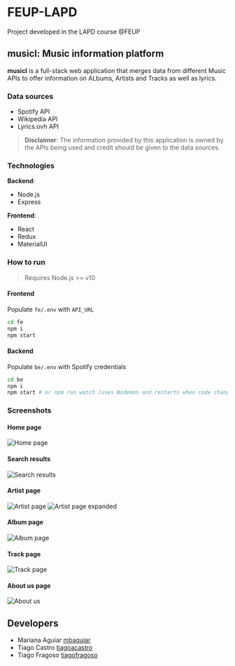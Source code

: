 # FEUP-LAPD

Project developed in the LAPD course @FEUP

## **musicl**: Music information platform

**musicl** is a full-stack web application that merges data from different Music APIs to offer information on ALbums, Artists and Tracks as well as lyrics.

### Data sources

- Spotify API
- Wikipedia API
- Lyrics.ovh API

> **Disclaimer**: The information provided by this application is owned by the APIs being used and credit should be given to the data sources.

### Technologies

**Backend**:

- Node.js
- Express

**Frontend**:

- React
- Redux
- MaterialUI

### How to run

> Requires Node.js >= v10  

#### Frontend

Populate `fe/.env` with `API_URL`

```bash
cd fe
npm i
npm start
```

#### Backend

Populate `be/.env` with Spotify credentials

```bash
cd be
npm i
npm start # or npm run watch (uses Nodemon and restarts when code changes occur)
```

### Screenshots

#### Home page

![Home page](https://i.imgur.com/Rah5XH8.png)

#### Search results

![Search results](https://i.imgur.com/t2SCDUq.png)

#### Artist page

![Artist page](https://i.imgur.com/I4yICtz.png)
![Artist page expanded](https://i.imgur.com/igAgV7f.png)

#### Album page

![Album page](https://i.imgur.com/84ukxrO.png)

#### Track page

![Track page](https://i.imgur.com/QC3cRu0.png)

#### About us page

![About us](https://i.imgur.com/tRAlLRb.png)

## Developers

- Mariana Aguiar [mbaguiar](https://github.com/mbaguiar)
- Tiago Castro [tiagoacastro](https://github.com/tiagoacastro)
- Tiago Fragoso [tiagofragoso](https://github.com/tiagofragoso)
